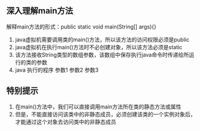 ## 深入理解main方法

解释main方法的形式：public static void main(String[] args){}

1. java虚拟机需要调用类的main()方法，所以该方法的访问权限必须是public
2. java虚拟机在执行main()方法时不必创建对象，所以该方法必须是static
3. 该方法接收String类型的数组参数，该数组中保存执行java命令时传递给所运行的类的参数
4. java  执行的程序  参数1  参数2  参数3

## 特别提示

1. 在main()方法中，我们可以直接调用main方法所在类的静态方法或属性
2. 但是，不能直接访问该类中的非静态成员，必须创建该类的一个实例对象后，才能通过这个对象去访问类中的非静态成员